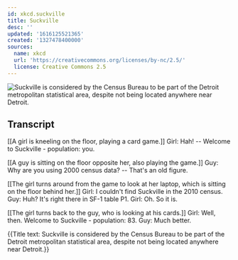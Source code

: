 ```yaml
---
id: xkcd.suckville
title: Suckville
desc: ''
updated: '1616125521365'
created: '1327478400000'
sources:
  name: xkcd
  url: 'https://creativecommons.org/licenses/by-nc/2.5/'
  license: Creative Commons 2.5
---
```

![Suckville is considered by the Census Bureau to be part of the Detroit metropolitan statistical area, despite not being located anywhere near Detroit.](https://imgs.xkcd.com/comics/suckville.png)

## Transcript
[[A girl is kneeling on the floor, playing a card game.]]
Girl: Hah! -- Welcome to Suckville - population: 
you.


[[A guy is sitting on the floor opposite her, also playing the game.]]
Guy: Why are you using 2000 census data? -- That's an old figure.

[[The girl turns around from the game to look at her laptop, which is sitting on the floor behind her.]]
Girl: I couldn't find Suckville in the 2010 census.
Guy: Huh? It's right there in SF-1 table P1.
Girl: Oh. So it is.

[[The girl turns back to the guy, who is looking at his cards.]]
Girl: Well, then. Welcome to Suckville - population: 83.
Guy: Much better.

{{Title text: Suckville is considered by the Census Bureau to be part of the Detroit metropolitan statistical area, despite not being located anywhere near Detroit.}}
